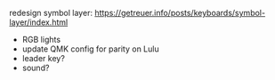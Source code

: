 redesign symbol layer:
https://getreuer.info/posts/keyboards/symbol-layer/index.html
 
  - RGB lights
  - update QMK config for parity on Lulu
  - leader key?
  - sound?

